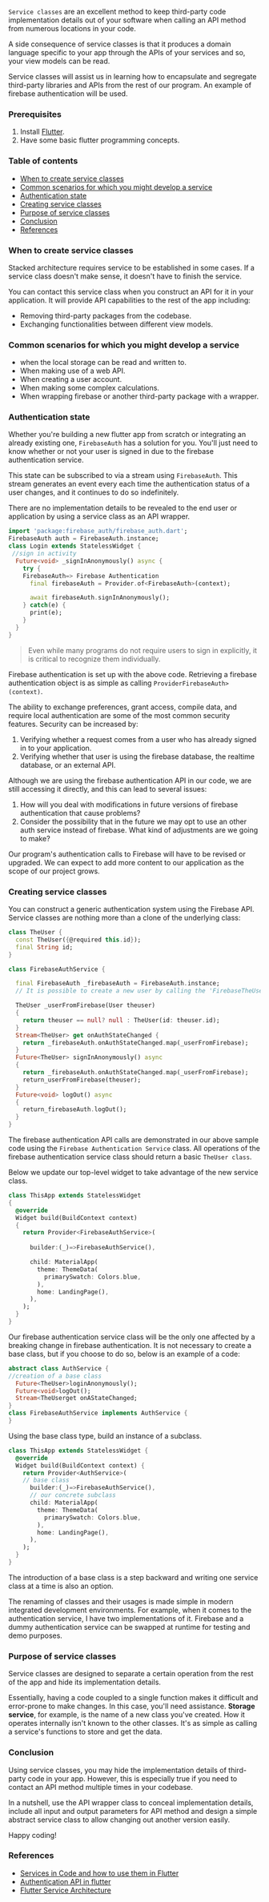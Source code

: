 `Service classes` are an excellent method to keep third-party code implementation details out of your software when calling an API method from numerous locations in your code.

A side consequence of service classes is that it produces a domain language specific to your app through the APIs of your services and so, your view models can be read. 

Service classes will assist us in learning how to encapsulate and segregate third-party libraries and APIs from the rest of our program. An example of firebase authentication will be used.
### Prerequisites
1. Install [Flutter](https://flutter.dev/).
2. Have some basic flutter programming concepts.

### Table of contents
- [When to create service classes](#when-to-create-service-classes)
- [Common scenarios for which you might develop a service](#common-scenarios-for-which-you-might-develop-a-service)
- [Authentication state](#authentication-state)
- [Creating service classes](#creating-service-classes)
- [Purpose of service classes](#purpose-of-service-classes)
- [Conclusion](#conclusion)
- [References](#references)
### When to create service classes
Stacked architecture requires service to be established in some cases. If a service class doesn't make sense, it doesn't have to finish the service.

You can contact this service class when you construct an API for it in your application. It will provide API capabilities to the rest of the app including:

- Removing third-party packages from the codebase.
- Exchanging functionalities between different view models.
### Common scenarios for which you might develop a service
- when the local storage can be read and written to.
- When making use of a web API.
- When creating a user account.
- When making some complex calculations.
- When wrapping firebase or another third-party package with a wrapper.
### Authentication state
Whether you're building a new flutter app from scratch or integrating an already existing one, `FirebaseAuth` has a solution for you. You'll just need to know whether or not your user is signed in due to the firebase authentication service.

This state can be subscribed to via a stream using `FirebaseAuth`. This stream generates an event every each time the authentication status of a user changes, and it continues to do so indefinitely.

There are no implementation details to be revealed to the end user or application by using a service class as an API wrapper.
```dart
import 'package:firebase_auth/firebase_auth.dart';
FirebaseAuth auth = FirebaseAuth.instance;
class Login extends StatelessWidget {
 //sign in activity
  Future<void> _signInAnonymously() async {
    try {
    FirebaseAuth=> Firebase Authentication
      final firebaseAuth = Provider.of<FirebaseAuth>(context);

      await firebaseAuth.signInAnonymously();
    } catch(e) {
      print(e);
    }
  }
}
```
> Even while many programs do not require users to sign in explicitly, it is critical to recognize them individually.

Firebase authentication is set up with the above code. Retrieving a firebase authentication object is as simple as calling `ProviderFirebaseAuth>(context)`. 

The ability to exchange preferences, grant access, compile data, and require local authentication are some of the most common security features.
Security can be increased by:

1. Verifying whether a request comes from a user who has already signed in to your application.
2. Verifying whether that user is using the firebase database, the realtime database, or an external API.

Although we are using the firebase authentication API in our code, we are still accessing it directly, and this can lead to several issues:

1. How will you deal with modifications in future versions of firebase authentication that cause problems?
2. Consider the possibility that in the future we may opt to use an other auth service instead of firebase. What kind of adjustments are we going to make?

Our program's authentication calls to Firebase will have to be revised or upgraded. We can expect to add more content to our application as the scope of our project grows.

### Creating service classes
You can construct a generic authentication system using the Firebase API. Service classes are nothing more than a clone of the underlying class:
```dart
class TheUser {
  const TheUser({@required this.id});
  final String id;
}

class FirebaseAuthService {

  final FirebaseAuth _firebaseAuth = FirebaseAuth.instance;
  // It is possible to create a new user by calling the 'FirebaseTheUser' private method "TheUser".

  TheUser _userFromFirebase(User theuser)
  {
    return theuser == null? null : TheUser(id: theuser.id);
  }
  Stream<TheUser> get onAuthStateChanged {
    return _firebaseAuth.onAuthStateChanged.map(_userFromFirebase);
  }
  Future<TheUser> signInAnonymously() async
  {
    return _firebaseAuth.onAuthStateChanged.map(_userFromFirebase);
    return_userFromFirebase(theuser);
  }
  Future<void> logOut() async
  {
    return_firebaseAuth.logOut();
  }
}

```
The firebase authentication API calls are demonstrated in our above sample code using the `Firebase Authentication Service` class. All operations of the firebase authentication service class should return a basic `TheUser class`.

Below we update our top-level widget to take advantage of the new service class.
```dart
class ThisApp extends StatelessWidget
{
  @override
  Widget build(BuildContext context)
  {
    return Provider<FirebaseAuthService>(
    
      builder:(_)=>FirebaseAuthService(),

      child: MaterialApp(
        theme: ThemeData(
          primarySwatch: Colors.blue,
        ),
        home: LandingPage(),
      ),
    );
  }
}
```
Our firebase authentication service class will be the only one affected by a breaking change in firebase authentication. It is not necessary to create a base class, but if you choose to do so, below is an example of a code:
```dart
abstract class AuthService {
//creation of a base class
  Future<TheUser>loginAnonymously();
  Future<void>logOut();
  Stream<TheUserget onAStateChanged;
}
class FirebaseAuthService implements AuthService {
}
```
Using the base class type, build an instance of a subclass.
```dart
class ThisApp extends StatelessWidget {
  @override
  Widget build(BuildContext context) {
    return Provider<AuthService>(
    // base class
      builder:(_)=>FirebaseAuthService(),
      // our concrete subclass
      child: MaterialApp(
        theme: ThemeData(
          primarySwatch: Colors.blue,
        ),
        home: LandingPage(),
      ),
    );
  }
}
```
The introduction of a base class is a step backward and writing one service class at a time is also an option. 

The renaming of classes and their usages is made simple in modern integrated development environments. For example, when it comes to the authentication service, I have two implementations of it. Firebase and a dummy authentication service can be swapped at runtime for testing and demo purposes.
### Purpose of service classes
Service classes are designed to separate a certain operation from the rest of the app and hide its implementation details.

Essentially, having a code coupled to a single function makes it difficult and error-prone to make changes. In this case, you'll need assistance. **Storage service**, for example, is the name of a new class you've created. How it operates internally isn't known to the other classes. It's as simple as calling a service's functions to store and get the data.
### Conclusion
Using service classes, you may hide the implementation details of third-party code in your app. However, this is especially true if you need to contact an API method multiple times in your codebase.

In a nutshell, use the API wrapper class to conceal implementation details, include all input and output parameters for API method and design a simple abstract service class to allow changing out another version easily.

Happy coding!
### References
- [Services in Code and how to use them in Flutter](https://www.filledstacks.com/post/services-in-code-and-how-to-use-them-in-flutter/)
- [Authentication API in flutter](https://codewithandrea.com/articles/designing-an-authentication-service-api/)
- [Flutter Service Architecture](https://gist.github.com/boformer/29d488534ff312a7cc0238b16f1cd0cc)
